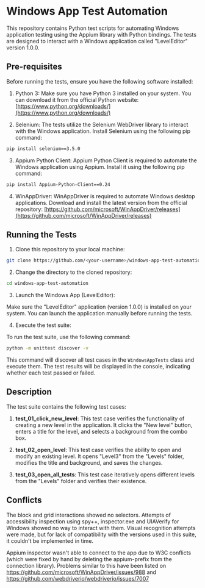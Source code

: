 # Windows App Test Automation

This repository contains Python test scripts for automating Windows application testing using the Appium library with Python bindings. The tests are designed to interact with a Windows application called "LevelEditor" version 1.0.0.

## Pre-requisites

Before running the tests, ensure you have the following software installed:

1. Python 3: Make sure you have Python 3 installed on your system. You can download it from the official Python website: [https://www.python.org/downloads/](https://www.python.org/downloads/)

2. Selenium: The tests utilize the Selenium WebDriver library to interact with the Windows application. Install Selenium using the following pip command:

```bash
pip install selenium==3.5.0
```

3. Appium Python Client: Appium Python Client is required to automate the Windows application using Appium. Install it using the following pip command:

```bash
pip install Appium-Python-Client==0.24
```

4. WinAppDriver: WinAppDriver is required to automate Windows desktop applications. Download and install the latest version from the official repository: [https://github.com/microsoft/WinAppDriver/releases](https://github.com/microsoft/WinAppDriver/releases)

## Running the Tests

1. Clone this repository to your local machine:

```bash
git clone https://github.com/<your-username>/windows-app-test-automation.git
```

2. Change the directory to the cloned repository:

```bash
cd windows-app-test-automation
```

3. Launch the Windows App (LevelEditor):

Make sure the "LevelEditor" application (version 1.0.0) is installed on your system. You can launch the application manually before running the tests.

4. Execute the test suite:

To run the test suite, use the following command:

```bash
python -m unittest discover -v
```

This command will discover all test cases in the `WindowsAppTests` class and execute them. The test results will be displayed in the console, indicating whether each test passed or failed.

## Description

The test suite contains the following test cases:

1. **test_01_click_new_level**: This test case verifies the functionality of creating a new level in the application. It clicks the "New level" button, enters a title for the level, and selects a background from the combo box.

2. **test_02_open_level**: This test case verifies the ability to open and modify an existing level. It opens "Level3" from the "Levels" folder, modifies the title and background, and saves the changes.

3. **test_03_open_all_tests**: This test case iteratively opens different levels from the "Levels" folder and verifies their existence.

## Conflicts

The block and grid interactions showed no selectors. Attempts of accessibility inspection using spy++, inspector.exe and UIAVerify for Windows showed no way to interact with them. Visual recognition attempts were made, but for lack of compatibility with the versions used in this suite, it couldn't be implemented in time.

Appium inspector wasn't able to connect to the app due to W3C conflicts (which were fixed by hand by deleting the appium-prefix from the connection library). Problems similar to this have been listed on https://github.com/microsoft/WinAppDriver/issues/988 and https://github.com/webdriverio/webdriverio/issues/7007